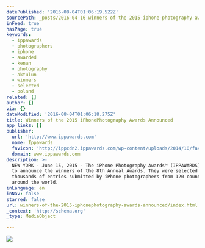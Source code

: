 ```yaml
---
datePublished: '2016-08-04T01:06:19.522Z'
sourcePath: _posts/2016-04-16-winners-of-the-2015-iphone-photography-awards-announced.md
inFeed: true
hasPage: true
keywords:
  - ippawards
  - photographers
  - iphone
  - awarded
  - kenan
  - photography
  - aktulun
  - winners
  - selected
  - poland
related: []
author: []
via: {}
dateModified: '2016-08-04T01:06:18.275Z'
title: Winners of the 2015 iPhonePhotography Awards Announced
app_links: []
publisher:
  url: 'http://www.ippawards.com'
  name: Ippawards
  favicon: 'http://ippcdn2.ippawards.com/wp-content/uploads/2014/10/favicon.ico'
  domain: www.ippawards.com
description: >-
  NEW YORK - June 15, 2015 - The iPhone Photography Awards™ (IPPAWARDS) is proud
  to announce the winners of the 8th Annual Awards. They were selected from
  thousands of entries submitted by iPhone photographers from 120 countries
  around the world.
inLanguage: en
inNav: false
starred: false
url: winners-of-the-2015-iphonephotography-awards-announced/index.html
_context: 'http://schema.org'
_type: MediaObject

---
```

![](https://the-grid-user-content.s3-us-west-2.amazonaws.com/0d838508-3929-4263-a52f-94a49e3887ac.jpg)